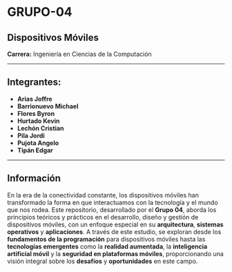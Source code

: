 # GRUPO-04  
## Dispositivos Móviles  
**Carrera:** Ingeniería en Ciencias de la Computación

---

## Integrantes:
- **Arias Joffre**
- **Barrionuevo Michael**
- **Flores Byron**
- **Hurtado Kevin**
- **Lechón Cristian**
- **Pila Jordi**
- **Pujota Angelo**
- **Tipán Edgar**

---

## Información
En la era de la conectividad constante, los dispositivos móviles han transformado la forma en que interactuamos con la tecnología y el mundo que nos rodea. Este repositorio, desarrollado por el **Grupo 04**, aborda los principios teóricos y prácticos en el desarrollo, diseño y gestión de dispositivos móviles, con un enfoque especial en su **arquitectura**, **sistemas operativos** y **aplicaciones**. A través de este estudio, se exploran desde los **fundamentos de la programación** para dispositivos móviles hasta las **tecnologías emergentes** como la **realidad aumentada**, la **inteligencia artificial móvil** y la **seguridad en plataformas móviles**, proporcionando una visión integral sobre los **desafíos** y **oportunidades** en este campo.
